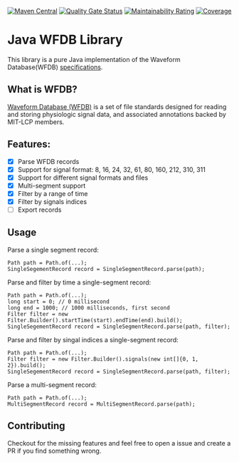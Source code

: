[![Maven Central](https://img.shields.io/maven-central/v/io.github.oclay1st/wfdb)](https://central.sonatype.com/artifact/io.github.oclay1st/wfdb)
[![Quality Gate Status](https://sonarcloud.io/api/project_badges/measure?project=oclay1st_WFDB&metric=alert_status)](https://sonarcloud.io/summary/new_code?id=oclay1st_WFDB)
[![Maintainability Rating](https://sonarcloud.io/api/project_badges/measure?project=oclay1st_WFDB&metric=sqale_rating)](https://sonarcloud.io/summary/new_code?id=oclay1st_WFDB)
[![Coverage](https://sonarcloud.io/api/project_badges/measure?project=oclay1st_WFDB&metric=coverage)](https://sonarcloud.io/summary/new_code?id=oclay1st_WFDB)
# Java WFDB Library
This library is a pure Java implementation of the Waveform Database(WFDB) [specifications](https://github.com/wfdb/wfdb-spec).

## What is WFDB?
[Waveform Database (WFDB)](https://wfdb.io) is a set of file standards designed for reading and storing physiologic signal data, and associated annotations backed by MIT-LCP members.

## Features:
- [x] Parse WFDB records
- [x] Support for signal format: 8, 16, 24, 32, 61, 80, 160, 212, 310, 311 
- [x] Support for different signal formats and files
- [x] Multi-segment support
- [x] Filter by a range of time
- [x] Filter by signals indices
- [ ] Export records

## Usage

Parse a single segment record:
```
Path path = Path.of(...);
SingleSegementRecord record = SingleSegmentRecord.parse(path);
```

Parse and filter by time a single-segment record:
```
Path path = Path.of(...);
long start = 0; // 0 millisecond
long end = 1000; // 1000 milliseconds, first second 
Filter filter = new Filter.Builder().startTime(start).endTime(end).build();
SingleSegementRecord record = SingleSegmentRecord.parse(path, filter);
```

Parse and filter by singal indices a single-segment record:
```
Path path = Path.of(...);
Filter filter = new Filter.Builder().signals(new int[]{0, 1, 2}).build();
SingleSegementRecord record = SingleSegmentRecord.parse(path, filter);
```

Parse a multi-segment record:
```
Path path = Path.of(...);
MultiSegmentRecord record = MultiSegmentRecord.parse(path);
```

## Contributing
Checkout for the missing features and feel free to open a issue and create a PR if you find something wrong.

